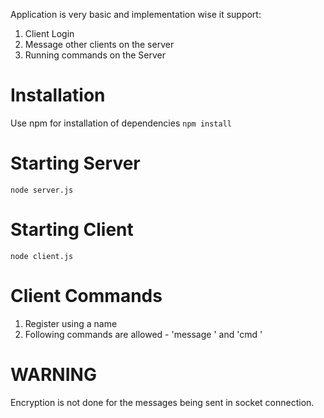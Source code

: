 Application is very basic and implementation wise it support:
1. Client Login
2. Message other clients on the server
3. Running commands on the Server

# Installation

Use npm for installation of dependencies
`npm install`

# Starting Server

`node server.js`

# Starting Client

`node client.js`

# Client Commands

1. Register using a name
2. Following commands are allowed - 'message <user> <message>' and 'cmd <command>'

# WARNING

Encryption is not done for the messages being sent in socket connection.
